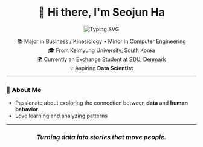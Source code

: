 <h1 align="center">
  👋 Hi there, I'm Seojun Ha
</h1>

<p align="center">
  <img src="https://readme-typing-svg.demolab.com?font=Fira+Code&size=24&duration=2500&pause=1000&center=true&vCenter=true&width=500&lines=Aspiring+Data+Scientist;Exploring+Data+and+Human+Behavior;Learning+and+Analyzing+to+Understand+the+World" alt="Typing SVG" />
</p>

<p align="center">
  📚 Major in Business / Kinesiology  •  Minor in Computer Engineering<br>
  🎓 From Keimyung University, South Korea<br>
  🌍 Currently an Exchange Student at SDU, Denmark<br>
  💡 Aspiring <b>Data Scientist</b>
</p>

---

### 🌱 About Me
- Passionate about exploring the connection between **data** and **human behavior**  
- Love learning and analyzing patterns  

---

<h3 align="center">
  <i>Turning data into stories that move people.</i>
</h3>
